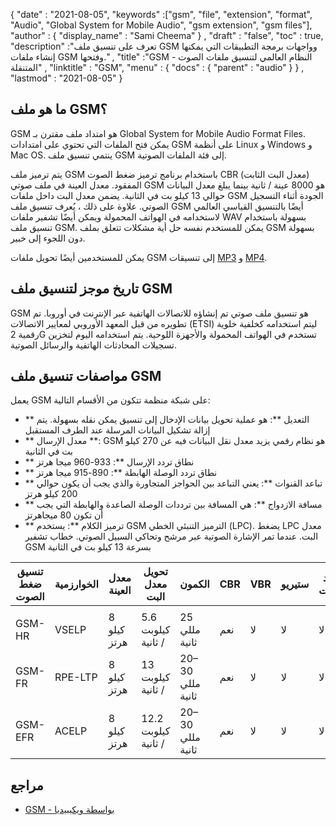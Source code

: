 {
  "date" : "2021-08-05",
  "keywords" :["gsm", "file", "extension", "format", "Audio", "Global System for Mobile Audio", "gsm extension", "gsm files"],
  "author" : {
    "display_name" : "Sami Cheema"
} ,
  "draft" : "false",
  "toc" : true,
  "description" :"تعرف على تنسيق ملف GSM وواجهات برمجة التطبيقات التي يمكنها إنشاء ملفات GSM وفتحها." ,
  "title" :"GSM - النظام العالمي لتنسيق ملفات الصوت المتنقلة" ,
  "linktitle" : "GSM",
  "menu" : {
    "docs" : {
      "parent" : "audio"
}
} ,
  "lastmod" : "2021-08-05"
}

## ما هو ملف GSM؟

GSM هو امتداد ملف مقترن بـ Global System for Mobile Audio Format Files. يمكن فتح الملفات التي تحتوي على امتدادات GSM على أنظمة Linux و Windows و Mac OS. ينتمي تنسيق ملف GSM إلى فئة الملفات الصوتية.

يتم ترميز ملف GSM باستخدام برنامج ترميز ضغط الصوت CBR (معدل البت الثابت) المفقود. معدل العينة في ملف صوتي GSM هو 8000 عينة / ثانية بينما يبلغ معدل البيانات حوالي 13 كيلو بت في الثانية. يضمن معدل البت داخل ملفات GSM الجودة أثناء التسجيل الصوتي. علاوة على ذلك ، يُعرف تنسيق ملف GSM أيضًا بالتنسيق القياسي العالمي لاستخدامه في الهواتف المحمولة ويمكن أيضًا تشفير ملفات WAV بسهولة باستخدام تنسيق ملف GSM. يمكن للمستخدم نفسه حل أية مشكلات تتعلق بملف GSM بسهولة دون اللجوء إلى خبير.

يمكن للمستخدمين أيضًا تحويل ملفات GSM إلى تنسيقات [MP3](/ar/audio/mp3/) و [MP4](/ar/video/mp4/).

## تاريخ موجز لتنسيق ملف GSM

GSM هو تنسيق ملف صوتي تم إنشاؤه للاتصالات الهاتفية عبر الإنترنت في أوروبا. تم تطويره من قبل المعهد الأوروبي لمعايير الاتصالات (ETSI) ليتم استخدامه كخلفية خلوية رقمية 2G تستخدم في الهواتف المحمولة والأجهزة اللوحية. يتم استخدامه اليوم لتخزين تسجيلات المحادثات الهاتفية والرسائل الصوتية.

## مواصفات تنسيق ملف GSM ##

يعمل GSM على شبكة منظمة تتكون من الأقسام التالية:

- ** التعديل **: هو عملية تحويل بيانات الإدخال إلى تنسيق يمكن نقله بسهولة. يتم إزالة تشكيل البيانات المرسلة عند الطرف المستقبل
- ** معدل الإرسال **: GSM هو نظام رقمي يزيد معدل نقل البيانات فيه عن 270 كيلو بت في الثانية
- ** نطاق تردد الإرسال **: 933-960 ميجا هرتز
- ** نطاق تردد الوصلة الهابطة **: 890-915 ميجا هرتز
- ** تباعد القنوات **: يعني التباعد بين الحواجز المتجاورة والذي يجب أن يكون حوالي 200 كيلو هرتز
- ** مسافة الازدواج **: هي المسافة بين ترددات الوصلة الصاعدة والهابطة التي يجب أن تكون 80 ميجاهرتز
- ** ترميز الكلام **: يستخدم GSM الترميز التنبئي الخطي (LPC). يضغط LPC معدل البت. عندما تمر الإشارة الصوتية عبر مرشح وتحاكي السبيل الصوتي. خطاب تشفير GSM بسرعة 13 كيلو بت في الثانية

| تنسيق ضغط الصوت | الخوارزمية | معدل العينة | تحويل معدل البت | الكمون | CBR | VBR | ستيريو | متعدد القنوات |
| ------------------------ | --------- | ----------- | ------------------ | -------- | --- | --- | ------ | ------------ |
| |
| GSM-HR | VSELP | 8 كيلو هرتز | 5.6 كيلوبت / ثانية | 25 مللي ثانية | نعم | لا | لا | لا |
| GSM-FR | RPE-LTP | 8 كيلو هرتز | 13 كيلوبت / ثانية | 20–30 مللي ثانية | نعم | لا | لا | لا |
| GSM-EFR | ACELP | 8 كيلو هرتز | 12.2 كيلوبت / ثانية | 20–30 مللي ثانية | نعم | لا | لا | لا |

## مراجع ##

* [GSM - بواسطة ويكيبيديا](https://en.wikipedia.org/wiki/Comparison_of_audio_coding_formats)

